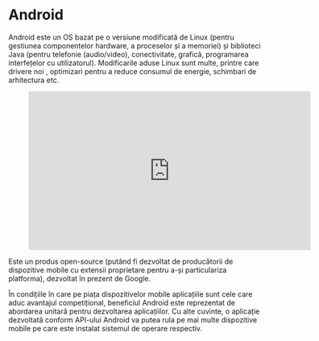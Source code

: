 # Android

Android este un OS bazat pe o versiune modificată de Linux (pentru
gestiunea componentelor hardware, a proceselor și a memoriei) și biblioteci Java
(pentru telefonie (audio/video), conectivitate, grafică, programarea
interfețelor cu utilizatorul). Modificarile aduse Linux sunt multe, printre care drivere noi
, optimizari pentru a reduce consumul de energie, schimbari de arhitectura etc.

<figure class="video_container">
<iframe width="560" height="315" src="https://www.youtube.com/embed/kkX8_nbBqBQ?si=mgtQlUJRz13ZdRN8" title="YouTube video player" frameborder="0" allow="accelerometer; autoplay; clipboard-write; encrypted-media; gyroscope; picture-in-picture; web-share" referrerpolicy="strict-origin-when-cross-origin" allowfullscreen></iframe>
</figure>


Este un produs open-source (putând fi dezvoltat
de producătorii de dispozitive mobile cu extensii proprietare pentru a-și
particulariza platforma), dezvoltat în prezent de Google.

În condițiile în care pe piața dispozitivelor mobile aplicațiile sunt cele care
aduc avantajul competițional, beneficiul Android este reprezentat de abordarea
unitară pentru dezvoltarea aplicațiilor. Cu alte cuvinte, o aplicație dezvoltată
conform API-ului Android va putea rula pe mai multe dispozitive mobile pe care
este instalat sistemul de operare respectiv.
